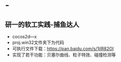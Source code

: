 # -
## 研一的软工实践-捕鱼达人
- cocos2d—x
- proj.win32文件夹下为代码
- 可执行文件下载：https://pan.baidu.com/s/1jIR82OI
- 实现了若干功能：贝塞尔曲线、粒子特效、碰撞检测等

